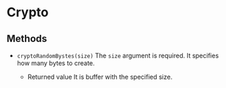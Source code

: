 # Crypto

## Methods

- `cryptoRandomBystes(size)`
  The `size` argument is required. It specifies how many bytes to create.
  
  - Returned value
    It is buffer with the specified size.

